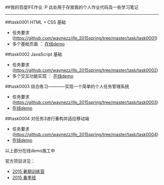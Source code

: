 ﻿##我的百度IFE作业 :P
此处用于存放我的个人作业代码及一些学习笔记
***
##task0001
HTML + CSS 基础
* 任务要求(https://github.com/waynezz/ife_2015spring/tree/master/task/task0001)
* 多个基础页面 ： <a href="#" target="_blank">在线demo</a>

##task0002
JavaScript 基础
* 任务要求(https://github.com/waynezz/ife_2015spring/tree/master/task/task0002)
* 多个交互功能实现 ： <a href="#" target="_blank">在线demo</a>

##task0003
综合练习————实现一个简单的个人任务管理系统
* 任务要求(https://github.com/waynezz/ife_2015spring/tree/master/task/task0003)
* <a href="#" target="_blank">在线demo</a>

##task0004
对任务3进行重构并适应移动端
* 任务要求(https://github.com/waynezz/ife_2015spring/tree/master/task/task0004)
* <a href="#" target="_blank">在线demo</a>

以上部分在线demo施工中

官方项目详见：
* [2015 暑期训练营](https://github.com/baidu-ife/ife/tree/master/2015_summer)
* [2015 春季班](https://github.com/baidu-ife/ife/tree/master/2015_spring)

